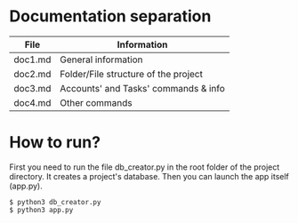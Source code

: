 # Documentation separation
| File    | Information                          |
|---------|--------------------------------------|
| doc1.md | General information                  |
| doc2.md | Folder/File structure of the project |
| doc3.md | Accounts' and Tasks' commands & info |
| doc4.md | Other commands                       |

# How to run?
First you need to run the file db_creator.py in the root folder of the project directory. It creates a project's database.
Then you can launch the app itself (app.py).

```shell
$ python3 db_creator.py
$ python3 app.py
```

